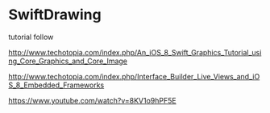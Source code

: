 # SwiftDrawing
tutorial follow

http://www.techotopia.com/index.php/An_iOS_8_Swift_Graphics_Tutorial_using_Core_Graphics_and_Core_Image

http://www.techotopia.com/index.php/Interface_Builder_Live_Views_and_iOS_8_Embedded_Frameworks

https://www.youtube.com/watch?v=8KV1o9hPF5E
